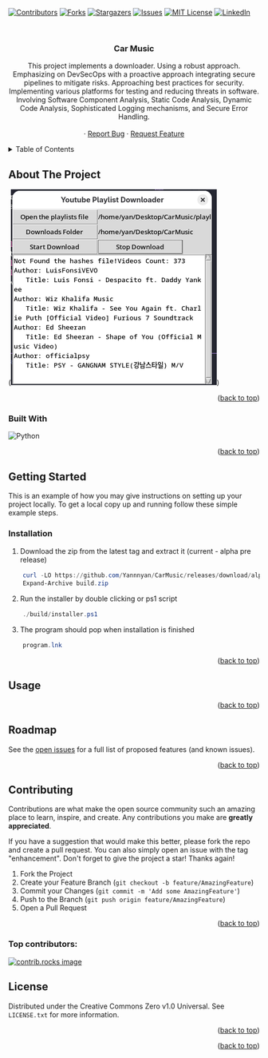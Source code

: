 <!-- Improved compatibility of back to top link: See: https://github.com/othneildrew/Best-README-Template/pull/73 -->
<a id="readme-top"></a>
<!--
*** Thanks for checking out the Best-README-Template. If you have a suggestion
*** that would make this better, please fork the repo and create a pull request
*** or simply open an issue with the tag "enhancement".
*** Don't forget to give the project a star!
*** Thanks again! Now go create something AMAZING! :D
-->



<!-- PROJECT SHIELDS -->
<!--
*** I'm using markdown "reference style" links for readability.
*** Reference links are enclosed in brackets [ ] instead of parentheses ( ).
*** See the bottom of this document for the declaration of the reference variables
*** for contributors-url, forks-url, etc. This is an optional, concise syntax you may use.
*** https://www.markdownguide.org/basic-syntax/#reference-style-links
-->
[![Contributors][contributors-shield]][contributors-url]
[![Forks][forks-shield]][forks-url]
[![Stargazers][stars-shield]][stars-url]
[![Issues][issues-shield]][issues-url]
[![MIT License][license-shield]][license-url]
[![LinkedIn][linkedin-shield]][linkedin-url]



<!-- PROJECT LOGO -->
<br />
<div align="center">
  <!-- <a href="https://github.com/Yannnyan/CarMusic">
    <img src="images/logo.png" alt="Logo" width="80" height="80">
  </a> -->

<h3 align="center">Car Music</h3>

  <p align="center">
    This project implements a downloader. 
    Using a robust approach. Emphasizing on DevSecOps with a proactive approach integrating secure pipelines to mitigate risks. Approaching best practices for security. Implementing various platforms for testing and reducing threats in software. Involving Software Component Analysis, Static Code Analysis,  Dynamic Code Analysis, Sophisticated Logging mechanisms, and Secure Error Handling.
    <br />
    <!-- <a href="https://github.com/Yannnyan/CarMusic"><strong>Explore the docs »</strong></a>
    <br /> -->
    <br />
    <!-- <a href="https://github.com/Yannnyan/CarMusic">View Demo</a> -->
    ·
    <a href="https://github.com/Yannnyan/CarMusic/issues/new?labels=bug&template=bug-report---.md">Report Bug</a>
    ·
    <a href="https://github.com/Yannnyan/CarMusic/issues/new?labels=enhancement&template=feature-request---.md">Request Feature</a>
  </p>
</div>



<!-- TABLE OF CONTENTS -->
<details>
  <summary>Table of Contents</summary>
  <ol>
    <li>
      <a href="#about-the-project">About The Project</a>
      <ul>
        <li><a href="#built-with">Built With</a></li>
      </ul>
    </li>
    <li>
      <a href="#getting-started">Getting Started</a>
      <ul>
        <li><a href="#prerequisites">Prerequisites</a></li>
        <li><a href="#installation">Installation</a></li>
      </ul>
    </li>
    <li><a href="#usage">Usage</a></li>
    <li><a href="#roadmap">Roadmap</a></li>
    <li><a href="#contributing">Contributing</a></li>
    <li><a href="#license">License</a></li>
    <li><a href="#contact">Contact</a></li>
    <li><a href="#acknowledgments">Acknowledgments</a></li>
  </ol>
</details>



<!-- ABOUT THE PROJECT -->
## About The Project

(![Downloader screen shot](image.png))


<p align="right">(<a href="#readme-top">back to top</a>)</p>



### Built With

![Python][Python-url]


<p align="right">(<a href="#readme-top">back to top</a>)</p>



<!-- GETTING STARTED -->
## Getting Started

This is an example of how you may give instructions on setting up your project locally.
To get a local copy up and running follow these simple example steps.

### Installation

1. Download the zip from the latest tag and extract it (current - alpha pre release)
``` ps1
    curl -LO https://github.com/Yannnyan/CarMusic/releases/download/alpha/build.zip
    Expand-Archive build.zip
```
2. Run the installer by double clicking or ps1 script
``` ps1
    ./build/installer.ps1
```
3. The program should pop when installation is finished
``` ps1
    program.lnk
```
<p align="right">(<a href="#readme-top">back to top</a>)</p>



<!-- USAGE EXAMPLES -->
## Usage
<!-- 
Use this space to show useful examples of how a project can be used. Additional screenshots, code examples and demos work well in this space. You may also link to more resources.

_For more examples, please refer to the [Documentation](https://example.com)_ -->

<p align="right">(<a href="#readme-top">back to top</a>)</p>



<!-- ROADMAP -->
## Roadmap
<!-- 
- [ ] Feature 1
- [ ] Feature 2
- [ ] Feature 3
    - [ ] Nested Feature -->

See the [open issues](https://github.com/Yannnyan/CarMusic/issues) for a full list of proposed features (and known issues).

<p align="right">(<a href="#readme-top">back to top</a>)</p>



<!-- CONTRIBUTING -->
## Contributing

Contributions are what make the open source community such an amazing place to learn, inspire, and create. Any contributions you make are **greatly appreciated**.

If you have a suggestion that would make this better, please fork the repo and create a pull request. You can also simply open an issue with the tag "enhancement".
Don't forget to give the project a star! Thanks again!

1. Fork the Project
2. Create your Feature Branch (`git checkout -b feature/AmazingFeature`)
3. Commit your Changes (`git commit -m 'Add some AmazingFeature'`)
4. Push to the Branch (`git push origin feature/AmazingFeature`)
5. Open a Pull Request

<p align="right">(<a href="#readme-top">back to top</a>)</p>

### Top contributors:

<a href="https://github.com/Yannnyan/CarMusic/graphs/contributors">
  <img src="https://contrib.rocks/image?repo=Yannnyan/CarMusic" alt="contrib.rocks image" />
</a>



<!-- LICENSE -->
## License

Distributed under the Creative Commons Zero v1.0 Universal. See `LICENSE.txt` for more information.

<p align="right">(<a href="#readme-top">back to top</a>)</p>



<!-- CONTACT -->
<!-- ## Contact

Your Name - [@twitter_handle](https://twitter.com/twitter_handle) - email@email_client.com

Project Link: [https://github.com/Yannnyan/CarMusic](https://github.com/Yannnyan/CarMusic)

<p align="right">(<a href="#readme-top">back to top</a>)</p>
 -->


<!-- ACKNOWLEDGMENTS -->
<!-- ## Acknowledgments -->
<!-- 
* []()
* []()
* []() -->

<p align="right">(<a href="#readme-top">back to top</a>)</p>



<!-- MARKDOWN LINKS & IMAGES -->
<!-- https://www.markdownguide.org/basic-syntax/#reference-style-links -->
[contributors-shield]: https://img.shields.io/github/contributors/Yannnyan/CarMusic.svg?style=for-the-badge
[contributors-url]: https://github.com/Yannnyan/CarMusic/graphs/contributors
[forks-shield]: https://img.shields.io/github/forks/Yannnyan/CarMusic.svg?style=for-the-badge
[forks-url]: https://github.com/Yannnyan/CarMusic/network/members
[stars-shield]: https://img.shields.io/github/stars/Yannnyan/CarMusic.svg?style=for-the-badge
[stars-url]: https://github.com/Yannnyan/CarMusic/stargazers
[issues-shield]: https://img.shields.io/github/issues/Yannnyan/CarMusic.svg?style=for-the-badge
[issues-url]: https://github.com/Yannnyan/CarMusic/issues
[license-shield]: https://img.shields.io/github/license/Yannnyan/CarMusic.svg?style=for-the-badge
[license-url]: https://github.com/Yannnyan/CarMusic/blob/master/LICENSE.txt
[linkedin-shield]: https://img.shields.io/badge/-LinkedIn-black.svg?style=for-the-badge&logo=linkedin&colorB=555
[linkedin-url]: https://linkedin.com/in/linkedin_username
[product-screenshot]: images/screenshot.png
[Next.js]: https://img.shields.io/badge/next.js-000000?style=for-the-badge&logo=nextdotjs&logoColor=white
[Next-url]: https://nextjs.org/
[React.js]: https://img.shields.io/badge/React-20232A?style=for-the-badge&logo=react&logoColor=61DAFB
[React-url]: https://reactjs.org/
[Vue.js]: https://img.shields.io/badge/Vue.js-35495E?style=for-the-badge&logo=vuedotjs&logoColor=4FC08D
[Vue-url]: https://vuejs.org/
[Angular.io]: https://img.shields.io/badge/Angular-DD0031?style=for-the-badge&logo=angular&logoColor=white
[Angular-url]: https://angular.io/
[Svelte.dev]: https://img.shields.io/badge/Svelte-4A4A55?style=for-the-badge&logo=svelte&logoColor=FF3E00
[Svelte-url]: https://svelte.dev/
[Laravel.com]: https://img.shields.io/badge/Laravel-FF2D20?style=for-the-badge&logo=laravel&logoColor=white
[Laravel-url]: https://laravel.com
[Bootstrap.com]: https://img.shields.io/badge/Bootstrap-563D7C?style=for-the-badge&logo=bootstrap&logoColor=white
[Bootstrap-url]: https://getbootstrap.com
[JQuery.com]: https://img.shields.io/badge/jQuery-0769AD?style=for-the-badge&logo=jquery&logoColor=white
[JQuery-url]: https://jquery.com 
[Python-url]: https://www.python.org/static/img/python-logo-large.c36dccadd999.png?1646853871